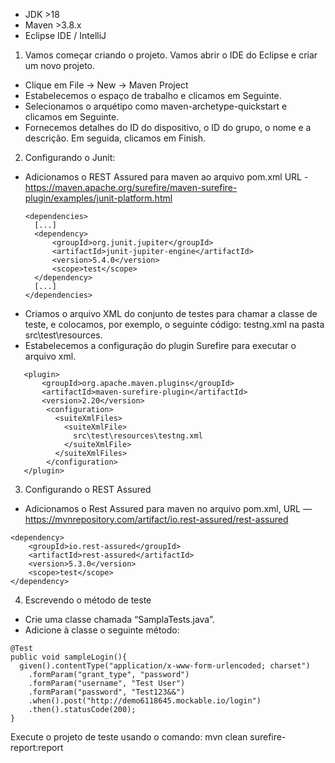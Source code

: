 - JDK >18
- Maven >3.8.x
- Eclipse IDE / IntelliJ

1. Vamos começar criando o projeto. Vamos abrir o IDE do Eclipse e criar um novo projeto.

- Clique em File → New → Maven Project
- Estabelecemos o espaço de trabalho e clicamos em Seguinte.
- Selecionamos o arquétipo como maven-archetype-quickstart e clicamos em Seguinte.
- Fornecemos detalhes do ID do dispositivo, o ID do grupo, o nome e a descrição. Em seguida, clicamos em Finish.

2. Configurando o Junit:

- Adicionamos o REST Assured para maven ao arquivo pom.xml
  URL - https://maven.apache.org/surefire/maven-surefire-plugin/examples/junit-platform.html
  ```
  <dependencies>
    [...]
    <dependency>
        <groupId>org.junit.jupiter</groupId>
        <artifactId>junit-jupiter-engine</artifactId>
        <version>5.4.0</version>
        <scope>test</scope>
    </dependency>
    [...]
  </dependencies>
  ```
- Criamos o arquivo XML do conjunto de testes para chamar a classe de teste, e colocamos, por exemplo, o seguinte código: testng.xml na pasta src\test\resources.
- Estabelecemos a configuração do plugin Surefire para executar o arquivo xml.

```
   <plugin>
       <groupId>org.apache.maven.plugins</groupId>
       <artifactId>maven-surefire-plugin</artifactId>
       <version>2.20</version>
        <configuration>
          <suiteXmlFiles>
            <suiteXmlFile>
              src\test\resources\testng.xml
            </suiteXmlFile>
          </suiteXmlFiles>
        </configuration>
   </plugin>
```

3. Configurando o REST Assured

- Adicionamos o Rest Assured para maven no arquivo pom.xml,
  URL — https://mvnrepository.com/artifact/io.rest-assured/rest-assured

```
<dependency>
    <groupId>io.rest-assured</groupId>
    <artifactId>rest-assured</artifactId>
    <version>5.3.0</version>
    <scope>test</scope>
</dependency>
```

4. Escrevendo o método de teste

- Crie uma classe chamada “SamplaTests.java”.
- Adicione à classe o seguinte método:

```
@Test
public void sampleLogin(){
  given().contentType("application/x-www-form-urlencoded; charset")
    .formParam("grant_type", "password")
    .formParam("username", "Test User")
    .formParam("password", "Test123&&")
    .when().post("http://demo6118645.mockable.io/login")
    .then().statusCode(200);
}
```

Execute o projeto de teste usando o comando: mvn clean surefire-report:report
